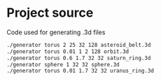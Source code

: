 # Project source

Code used for generating .3d files

```bash
./generator torus 2 25 32 128 asteroid_belt.3d
./generator torus 0.01 1 2 128 orbit.3d
./generator torus 0.6 1.7 32 32 saturn_ring.3d
./generator sphere 1 32 32 sphere.3d
./generator torus 0.01 1.7 32 32 uranus_ring.3d
```
